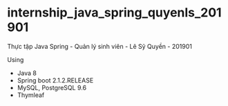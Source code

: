 # internship_java_spring_quyenls_201901
Thực tập Java Spring - Quản lý sinh viên - Lê Sỹ Quyền - 201901

Using

- Java 8
- Spring boot 2.1.2.RELEASE
- MySQL, PostgreSQL 9.6
- Thymleaf
